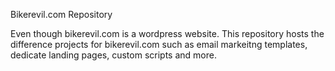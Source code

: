 Bikerevil.com Repository

Even though bikerevil.com is a wordpress website. This repository hosts the difference projects for bikerevil.com such as email markeitng templates, dedicate landing pages, custom scripts and more.
